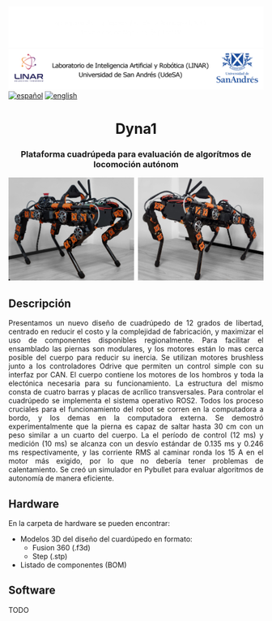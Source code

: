 ![Linar](imagenes/linar-dark.png#gh-dark-mode-only)
![Linar](imagenes/linar-light.png#gh-light-mode-only)
[![español](https://img.shields.io/badge/idioma-español-blue.svg)](https://github.com/udesa-ai/dyna1-quadruped/blob/readme/README.md)
[![english](https://img.shields.io/badge/language-english-red)](https://github.com/udesa-ai/dyna1-quadruped/blob/readme/README.en.md)


<h1 align="center">Dyna1</h3>
<h3 align="center">Plataforma cuadrúpeda para evaluación de algorítmos de locomoción autónom</h3>

![Linar](imagenes/dog.png)

## Descripción
<p align="justify"> Presentamos un nuevo diseño de cuadrúpedo de 12 grados de libertad, centrado en reducir el costo y la complejidad de fabricación, y maximizar el uso de componentes disponibles regionalmente. Para facilitar el ensamblado las piernas son modulares, y los motores están lo mas cerca posible del cuerpo para reducir su inercia. Se utilizan motores brushless junto a los controladores Odrive que permiten un control simple con su interfaz por CAN. El cuerpo contiene los motores de los hombros y toda la electónica necesaria para su funcionamiento. La estructura del mismo consta de cuatro barras y placas de acrílico transversales. Para controlar el cuadrúpedo se implementa el sistema operativo ROS2. Todos los proceso cruciales para el funcionamiento del robot se corren en la computadora a bordo, y los demas en la computadora externa. Se demostró experimentalmente que la pierna es capaz de saltar hasta 30 cm con un peso similar a un cuarto del cuerpo. La el período de control (12 ms) y medición (10 ms) se alcanza con un desvío estándar de 0.135 ms y 0.246 ms respectivamente, y las corriente RMS al caminar ronda los 15 A en el motor más exigido, por lo que no debería tener problemas de calentamiento. Se creó un simulador en Pybullet para evaluar algoritmos de autonomía de manera eficiente.  </p>

## Hardware

En la carpeta de hardware se pueden encontrar:

- Modelos 3D del diseño del cuardúpedo en formato:
  - Fusion 360 (.f3d)
  - Step (.stp)
- Listado de componentes (BOM)

## Software

TODO

